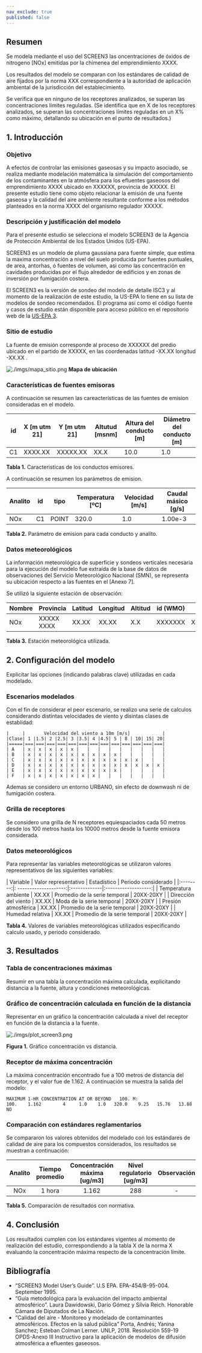 ```yaml
---
nav_exclude: true
published: false
---
```


## Resumen
Se modela mediante el uso del SCREEN3 las oncentraciones de óxidos de nitrogeno [NOx] emitidas por la chimenea del emprendimiento XXXX.

Los resultados del modelo se comparan con los estándares de calidad de aire fijados por la norma XXX correspondiente a la autoridad de aplicación ambiental de la jurisdicción del establecimiento.

Se verifica que en ninguno de los receptores analizados, se superan las concentraciones límites reguladas.
(Se identifica que en X de los receptores analizados, se superan las concentraciones límites reguladas en un X% como máximo, detallando su ubicación en el punto de resultados.)


## 1. Introducción

### Objetivo
A efectos de controlar las emisiones gaseosas y su impacto asociado, se realiza mediante modelación matemática la simulación del comportamiento de los contaminantes en la atmósfera para los efluentes gaseosos del emprendimiento XXXX ubicado en XXXXXX, provincia de XXXXX.
 El presente estudio tiene como objeto relacionar la emisión de una fuente gaseosa y la calidad del aire ambiente resultante conforme a los métodos planteados en la norma XXXX del organismo regulador XXXXX.

### Descripción y justificación del modelo

Para el presente estudio se selecciona el modelo SCREEN3 de la Agencia de Protección Ambiental de los Estados Unidos (US-EPA). 

SCREEN3 es un modelo de pluma gaussiana para fuente simple, que estima la maxima concentración a nivel del suelo producida por fuentes puntuales, de area, antorhas, ó fuentes de volumen, asi como las concentración en cavidades producidas por  el flujo alrededor de edificios y en zonas de inversión por fumigación costera. 

El SCREEN3 es la versión de sondeo del modelo de detalle ISC3 y al momento de la realización de este estudio, la US-EPA lo tiene en su lista de modelos de sondeo recomendados. El programa así como el código fuente y casos de estudio están disponible para acceso público en el repositorio web de la [US-EPA 3](https://www.epa.gov/scram/air-quality-dispersion-modeling-screening-models).


### Sitio de estudio
La fuente de emisión corresponde al proceso de XXXXXX del predio ubicado en el partido de XXXXX, en las coordenadas latitud -XX.XX longitud -XX.XX .


![./imgs/mapa_sitio.png](imgs/mapa_sitio.png)
**Mapa de ubicación**


### Características de fuentes emisoras
   A continuación se resumen las careacterísticas de las fuentes de emision consideradas en el modelo.

| id  |  X  [m utm 21] | Y [m utm 21] | Altutud [msnm] | Altura del conducto [m] | Diámetro del conducto [m] |
|----|----|----|----|----|----|
| C1 | XXXX.XX | XXXXX.XX | XX.X | 10.0 |  1.0|

**Tabla 1.** Caracteristicas de los conductos emisores.


A continuación se resumen los parámetros de emision.

| Analito | id | tipo  | Temperatura [ºC] | Velocidad [m/s] | Caudal másico [g/s] |
| ------- |----|---------|-------|------|---------|
|  NOx    | C1 | POINT   | 320.0 |  1.0 | 1.00e-3 |

**Tabla 2.** Parámetro de emision para cada conducto y analíto.

### Datos meteorológicos
La información meteorológica de superficie y sondeos verticales necesaria para la ejecución del modelo fue extraída de la base de datos de observaciones del Servicio Meteorológico Nacional (SMN), se representa su ubicación respecto a las fuentes en el [Anexo 7].

Se utilizó la siguiente estación de observación:


| Nombre  | Provincia  | Latitud | Longitud | Altitud | id (WMO) | id (ASCII) |
| ------- |------------|---------|----------|---------|----------|------------|
|  NOx    | XXXXX XXXX | XX.XX   | XX.XX    |  X.X    | XXXXXXX  | XXXXXXXXX  |

**Tabla 3.** Estación meteorológica utilizada.

## 2. Configuración del modelo

Explicitar las opciones (indicando palabras clave) utilizadas en cada modelado.


### Escenarios modelados
Con el fin de considerar el peor escenario, se realizo una serie de calculos considerando distintas velocidades de viento y disintas clases de establidad:

```
|     |       Velocidad del viento a 10m [m/s]            |
|Clase| 1 |1.5| 2 |2.5| 3 |3.5| 4 |4.5| 5 | 8 | 10| 15| 20|
|=====|===|===|===|===|===|===|===|===|===|===|===|===|===|
| A   | x | x | x | x | x |   |   |   |   |   |   |   |   |
| B   | x | x | x | x | x | x | x | x | x |   |   |   |   |
| C   | x | x | x | x | x | x | x | x | x | x | x |   |   |
| D   | x | x | x | x | x | x | x | x | x | x | x | x | x |
| E   | x | x | x | x | x | x | x | x | x |   |   |   |   |
| F   | x | x | x | x | x | x | x |   |   |   |   |   |   |

```

Ademas se considero un entorno URBANO, sin efecto de downwash ni de fumigación costera.

### Grilla de receptores

Se considero una grilla de N receptores equiespaciados cada 50 metros desde los 100 metros hasta los 10000 metros desde la fuente emisora considerada. 


### Datos meteorológicos

Para representar las variables meteorológicas se utilizaron valores representativos de las siguientes variables:

| Variable |  Valor representativo | Estadístico  | Periodo considerado |
|:--------:|: --------------------:|:-------------|:-------------------:|
| Temperatura ambiente |  XX.XX  | Promedio de la serie temporal | 20XX-20XY |
| Dirección del viento |  XX.XX  | Moda de la serie temporal     | 20XX-20XY |
| Presión atmosférica  |  XX.XX  | Promedio de la serie temporal | 20XX-20XY |
| Humedad relativa     |  XX.XX  | Promedio de la serie temporal | 20XX-20XY |

**Tabla 4.** Valores de variables meteorológicas utilizados especificando calculo usado, y periodo considerado.

## 3. Resultados


### Tabla de concentraciones máximas

Resumir en una tabla la concentración máxima calculada, explicitando distancia a la fuente, altura y condiciones meteorológicas.


### Gráfico de concentración calculada en función de la distancia
Representar en un gráfico la concentración calculada a nivel del receptor en función de la distancia a la fuente.
	
![./imgs/plot_screen3.png](imgs/plot_screen3.png)

**Figura 1.** Gráfico concentración vs distancia.

### Receptor de máxima concentración

La máxima concentración encontrado fue a 100 metros de distancia del receptor, y el valor fue de 1.162. A continuación se muestra la salida del modelo:

```
MAXIMUM 1-HR CONCENTRATION AT OR BEYOND   100. M:
100.    1.162        4     1.0    1.0   320.0    9.25   15.76   13.88    NO
```


### Comparación con estándares reglamentarios
Se compararon los valores obtenidos del modelado con los estándares de calidad de aire para los compuestos considerados, los resultados se muestran a continuación:

| Analíto | Tiempo promedio | Concentración máxima [ug/m3] | Nivel regulatorio [ug/m3] | Observación |
|:-------:|:---------------:|:----------------------------:|:-------------------------:|:-----------:|
|  NOx    |   1 hora        |    1.162                     |  288                      |  -          |

**Tabla 5.** Comparación de resultados con normativa.


## 4. Conclusión

Los resultados cumplen con los estándares vigentes al momento de realización del estudio, correspondiendo a la tabla X de la norma X evaluando la concentración máxima respecto de la concentración límite. 


## Bibliografía

- “SCREEN3 Model User’s Guide”. U.S EPA. EPA-454/B-95-004. September 1995.
- “Guía metodológica para la evaluación del impacto ambiental atmosférico”. Laura Dawidowski, Darío Gómez y Silvia Reich. Honorable Cámara de Diputados de La Nación.
- “Calidad del aire - Monitoreo y modelado de contaminantes atmosféricos. Efectos en la salud pública” Porta, Andrés; Yanina Sanchez; Esteban Colman Lerner. UNLP, 2018.
Resolución 559-19 OPDS-Anexo III Instructivo para la aplicación de modelos de difusión atmosférica a efluentes gaseosos.

